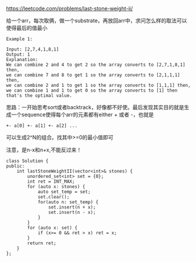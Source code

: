 https://leetcode.com/problems/last-stone-weight-ii/

给一个arr，每次取俩，做一个substrate，再放回arr中，求问怎么样的取法可以使得最后的值最小

```
Example 1:

Input: [2,7,4,1,8,1]
Output: 1
Explanation: 
We can combine 2 and 4 to get 2 so the array converts to [2,7,1,8,1] then,
we can combine 7 and 8 to get 1 so the array converts to [2,1,1,1] then,
we can combine 2 and 1 to get 1 so the array converts to [1,1,1] then,
we can combine 1 and 1 to get 0 so the array converts to [1] then that's the optimal value.
```

思路：一开始思考sort或者backtrack，好像都不好使。最后发现其实目的就是生成一个sequence使得每个arr的元素都有either + 或者 -，也就是
```
+- a[0] +- a[1] +- a[2] ...
```
可以生成2^N的组合。找其中>=0的最小值即可

注意，是n-x和n+x,不能反过来！

```
class Solution {
public:
    int lastStoneWeightII(vector<int>& stones) {
        unordered_set<int> set = {0};
        int ret = INT_MAX;
        for (auto x: stones) {
            auto set_temp = set;
            set.clear();
            for(auto n: set_temp) {
                set.insert(n + x);
                set.insert(n - x);
            }
        }
        for (auto x: set) {
            if (x>= 0 && ret > x) ret = x;
        }
        return ret;
    }
};
```
